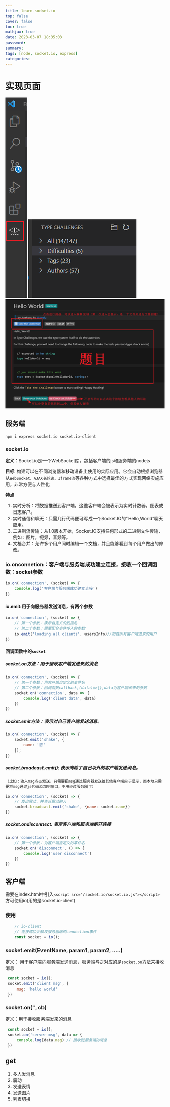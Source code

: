 ```yaml
---
title: learn-socket.io
top: false
cover: false
toc: true
mathjax: true
date: 2023-03-07 18:35:03
password:
summary:
tags: [node, socket.io, express]
categories:
---
```

# 实现页面
![img](ts-type-challenges/img.png)
![socket-io/img_1](ts-type-challenges/img_1.png)
![socket-io/img_2](ts-type-challenges/img_2.png)
## 服务端
    npm i express socket.io socket.io-client
### socket.io
**定义**：Socket.io是一个WebSocket库，包括客户端的js和服务端的nodejs

**目标**: 构建可以在不同浏览器和移动设备上使用的实际应用。它会自动根据浏览器从`WebSocket、AJAX长轮询、Iframe流`等各种方式中选择最佳的方式实现网络实施应用，非常方便与人性化

**特点**
1. 实时分析：将数据推送到客户端，这些客户端会被表示为实时计数器，图表或日志客户。
2. 实时通信和聊天：只需几行代码便可写成一个Socket.IO的”Hello,World”聊天应用。
3. 二进制流传输：从1.0版本开始，Socket.IO支持任何形式的二进制文件传输，例如：图片，视频，音频等。
4. 文档合并：允许多个用户同时编辑一个文档，并且能够看到每个用户做出的修改。

### io.onconnetion：客户端与服务端成功建立连接，接收一个回调函数：socket参数
```js
io.on('connection', (socket) => {
    console.log('客户端与服务端成功建立连接')
})
```
#### io.emit:用于向服务器发送消息，有两个参数
```js
io.on('connection', (socket) => {
    // 第一个参数：表示自定义的数据名
    // 第二个参数：需要配合事件传入的参数
    io.emit('loading all clients', usersInfo)//加载所有客户端进来的用户
})
```
#### 回调函数中的`socket`
##### socket.on方法：用于接收客户端发送来的消息
```js
io.on('connection', (socket) => {
    // 第一个参数：为客户端自定义的事件名
    // 第二个参数：回调函数callback,(data)=>{},data为客户端传来的参数
    socket.on('connection', data => {
        console.log('client data', data)
    })
})
```
##### socket.emit方法：表示对自己客户端发送消息。
```js
io.on('connection', (socket) => {
    socket.emit('shake', {
        name: '您'
    });
})
```

##### socket.broadcast.emit(): 表示向除了自己以外的客户端发送消息。
    （比如：输入msg点击发送，只需要把msg通过服务器发送给其他客户端用于显示，而本地只需要将msg通过js代码添加到窗口，不用经过服务器了）
```js
io.on('connection', (socket) => {
    // 发出震动，并告诉震动的人
    socket.broadcast.emit('shake', {name: socket.name})
})
```

##### socket.ondisconnect: 表示客户端和服务端断开连接
```js
io.on('connection', (socket) => {
    // 第一个参数：为客户端自定义的事件名
    socket.on('disconnect', () => {
        console.log('user disconnect')
    })
})
```

## 客户端
需要在index.html中引入`<script src="/socket.io/socket.io.js"></script>` 方可使用io(用的是socket.io-client)

### 使用
```js
    // io-client
    // 连接成功会触发服务器端的connection事件
    const socket = io(); 
```
### socket.emit(EventName, param1, param2, …..)
定义： 用于客户端向服务端发送消息，服务端与之对应的是`socket.on`方法来接收消息
```js
 const socket = io();
 socket.emit('client msg', {
     msg: 'hello world'
 })
```
### socket.on('', cb)
定义：用于接收服务端发来的消息
```js
 const socket = io();
 socket.on('server msg', data => {
     console.log(data.msg) // 接收到服务端的消息
 })
```





## get
1. 多人发消息
2. 震动
3. 发送表情
4. 发送图片
5. 列表切换

